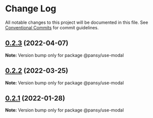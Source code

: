 # Change Log

All notable changes to this project will be documented in this file.
See [Conventional Commits](https://conventionalcommits.org) for commit guidelines.

## [0.2.3](https://github.com/pansyjs/react-hooks/compare/@pansy/use-modal@0.2.2...@pansy/use-modal@0.2.3) (2022-04-07)

**Note:** Version bump only for package @pansy/use-modal





## [0.2.2](https://github.com/pansyjs/react-hooks/compare/@pansy/use-modal@0.2.1...@pansy/use-modal@0.2.2) (2022-03-25)

**Note:** Version bump only for package @pansy/use-modal





## [0.2.1](https://github.com/pansyjs/react-hooks/compare/@pansy/use-modal@0.2.0...@pansy/use-modal@0.2.1) (2022-01-28)

**Note:** Version bump only for package @pansy/use-modal

